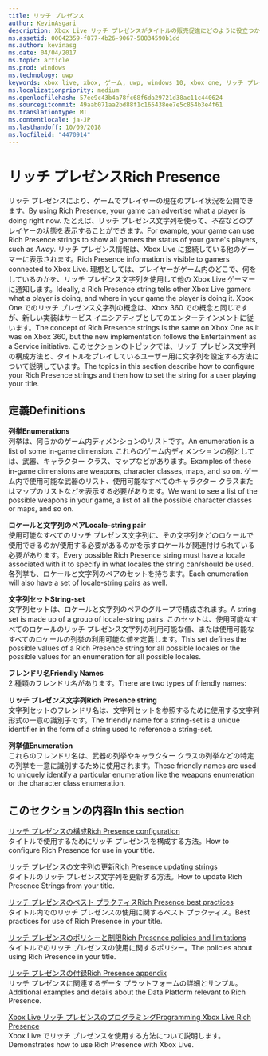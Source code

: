 ```yaml
---
title: リッチ プレゼンス
author: KevinAsgari
description: Xbox Live リッチ プレゼンスがタイトルの販売促進にどのように役立つかついて説明します。
ms.assetid: 00042359-f877-4b26-9067-58834590b1dd
ms.author: kevinasg
ms.date: 04/04/2017
ms.topic: article
ms.prod: windows
ms.technology: uwp
keywords: xbox live, xbox, ゲーム, uwp, windows 10, xbox one, リッチ プレゼンス
ms.localizationpriority: medium
ms.openlocfilehash: 57ee9c43b4a78fc68f6da29721d38ac11c440624
ms.sourcegitcommit: 49aab071aa2bd88f1c165438ee7e5c854b3e4f61
ms.translationtype: MT
ms.contentlocale: ja-JP
ms.lasthandoff: 10/09/2018
ms.locfileid: "4470914"
---
```

# <a name="rich-presence"></a><span data-ttu-id="515ae-104">リッチ プレゼンス</span><span class="sxs-lookup"><span data-stu-id="515ae-104">Rich Presence</span></span>

<span data-ttu-id="515ae-105">リッチ プレゼンスにより、ゲームでプレイヤーの現在のプレイ状況を公開できます。</span><span class="sxs-lookup"><span data-stu-id="515ae-105">By using Rich Presence, your game can advertise what a player is doing right now.</span></span> <span data-ttu-id="515ae-106">たとえば、リッチ プレゼンス文字列を使って、*不在*などのプレイヤーの状態を表示することができます。</span><span class="sxs-lookup"><span data-stu-id="515ae-106">For example, your game can use Rich Presence strings to show all gamers the status of your game's players, such as *Away*.</span></span> <span data-ttu-id="515ae-107">リッチ プレゼンス情報は、Xbox Live に接続している他のゲーマーに表示されます。</span><span class="sxs-lookup"><span data-stu-id="515ae-107">Rich Presence information is visible to gamers connected to Xbox Live.</span></span> <span data-ttu-id="515ae-108">理想としては、プレイヤーがゲーム内のどこで、何をしているのかを、リッチ プレゼンス文字列を使用して他の Xbox Live ゲーマーに通知します。</span><span class="sxs-lookup"><span data-stu-id="515ae-108">Ideally, a Rich Presence string tells other Xbox Live gamers what a player is doing, and where in your game the player is doing it.</span></span> <span data-ttu-id="515ae-109">Xbox One でのリッチ プレゼンス文字列の概念は、Xbox 360 での概念と同じですが、新しい実装はサービス イニシアティブとしてのエンターテインメントに従います。</span><span class="sxs-lookup"><span data-stu-id="515ae-109">The concept of Rich Presence strings is the same on Xbox One as it was on Xbox 360, but the new implementation follows the Entertainment as a Service initiative.</span></span> <span data-ttu-id="515ae-110">このセクションのトピックでは、リッチ プレゼンス文字列の構成方法と、タイトルをプレイしているユーザー用に文字列を設定する方法について説明しています。</span><span class="sxs-lookup"><span data-stu-id="515ae-110">The topics in this section describe how to configure your Rich Presence strings and then how to set the string for a user playing your title.</span></span>


## <a name="definitions"></a><span data-ttu-id="515ae-111">定義</span><span class="sxs-lookup"><span data-stu-id="515ae-111">Definitions</span></span>

**<span data-ttu-id="515ae-112">列挙</span><span class="sxs-lookup"><span data-stu-id="515ae-112">Enumerations</span></span>**  
<span data-ttu-id="515ae-113">列挙は、何らかのゲーム内ディメンションのリストです。</span><span class="sxs-lookup"><span data-stu-id="515ae-113">An enumeration is a list of some in-game dimension.</span></span> <span data-ttu-id="515ae-114">これらのゲーム内ディメンションの例としては、武器、キャラクター クラス、マップなどがあります。</span><span class="sxs-lookup"><span data-stu-id="515ae-114">Examples of these in-game dimensions are weapons, character classes, maps, and so on.</span></span> <span data-ttu-id="515ae-115">ゲーム内で使用可能な武器のリスト、使用可能なすべてのキャラクター クラスまたはマップのリストなどを表示する必要があります。</span><span class="sxs-lookup"><span data-stu-id="515ae-115">We want to see a list of the possible weapons in your game, a list of all the possible character classes or maps, and so on.</span></span>

**<span data-ttu-id="515ae-116">ロケールと文字列のペア</span><span class="sxs-lookup"><span data-stu-id="515ae-116">Locale-string pair</span></span>**  
<span data-ttu-id="515ae-117">使用可能なすべてのリッチ プレゼンス文字列に、その文字列をどのロケールで使用できるのか/使用する必要があるのかを示すロケールが関連付けられている必要があります。</span><span class="sxs-lookup"><span data-stu-id="515ae-117">Every possible Rich Presence string must have a locale associated with it to specify in what locales the string can/should be used.</span></span> <span data-ttu-id="515ae-118">各列挙も、ロケールと文字列のペアのセットを持ちます。</span><span class="sxs-lookup"><span data-stu-id="515ae-118">Each enumeration will also have a set of locale-string pairs as well.</span></span>

**<span data-ttu-id="515ae-119">文字列セット</span><span class="sxs-lookup"><span data-stu-id="515ae-119">String-set</span></span>**  
<span data-ttu-id="515ae-120">文字列セットは、ロケールと文字列のペアのグループで構成されます。</span><span class="sxs-lookup"><span data-stu-id="515ae-120">A string set is made up of a group of locale-string pairs.</span></span> <span data-ttu-id="515ae-121">このセットは、使用可能なすべてのロケールのリッチ プレゼンス文字列の利用可能な値、または使用可能なすべてのロケールの列挙の利用可能な値を定義します。</span><span class="sxs-lookup"><span data-stu-id="515ae-121">This set defines the possible values of a Rich Presence string for all possible locales or the possible values for an enumeration for all possible locales.</span></span>

**<span data-ttu-id="515ae-122">フレンドリ名</span><span class="sxs-lookup"><span data-stu-id="515ae-122">Friendly Names</span></span>**  
<span data-ttu-id="515ae-123">2 種類のフレンドリ名があります。</span><span class="sxs-lookup"><span data-stu-id="515ae-123">There are two types of friendly names:</span></span>

**<span data-ttu-id="515ae-124">リッチ プレゼンス文字列</span><span class="sxs-lookup"><span data-stu-id="515ae-124">Rich Presence string</span></span>**  
<span data-ttu-id="515ae-125">文字列セットのフレンドリ名は、文字列セットを参照するために使用する文字列形式の一意の識別子です。</span><span class="sxs-lookup"><span data-stu-id="515ae-125">The friendly name for a string-set is a unique identifier in the form of a string used to reference a string-set.</span></span>

**<span data-ttu-id="515ae-126">列挙値</span><span class="sxs-lookup"><span data-stu-id="515ae-126">Enumeration</span></span>**  
<span data-ttu-id="515ae-127">これらのフレンドリ名は、武器の列挙やキャラクター クラスの列挙などの特定の列挙を一意に識別するために使用されます。</span><span class="sxs-lookup"><span data-stu-id="515ae-127">These friendly names are used to uniquely identify a particular enumeration like the weapons enumeration or the character class enumeration.</span></span>


## <a name="in-this-section"></a><span data-ttu-id="515ae-128">このセクションの内容</span><span class="sxs-lookup"><span data-stu-id="515ae-128">In this section</span></span>

[<span data-ttu-id="515ae-129">リッチ プレゼンスの構成</span><span class="sxs-lookup"><span data-stu-id="515ae-129">Rich Presence configuration</span></span>](rich-presence-strings-configuration.md)  
<span data-ttu-id="515ae-130">タイトルで使用するためにリッチ プレゼンスを構成する方法。</span><span class="sxs-lookup"><span data-stu-id="515ae-130">How to configure Rich Presence for use in your title.</span></span>

[<span data-ttu-id="515ae-131">リッチ プレゼンスの文字列の更新</span><span class="sxs-lookup"><span data-stu-id="515ae-131">Rich Presence updating strings</span></span>](rich-presence-strings-updating-strings.md)  
<span data-ttu-id="515ae-132">タイトルのリッチ プレゼンス文字列を更新する方法。</span><span class="sxs-lookup"><span data-stu-id="515ae-132">How to update Rich Presence Strings from your title.</span></span>

[<span data-ttu-id="515ae-133">リッチ プレゼンスのベスト プラクティス</span><span class="sxs-lookup"><span data-stu-id="515ae-133">Rich Presence best practices</span></span>](rich-presence-strings-best-practices.md)  
<span data-ttu-id="515ae-134">タイトル内でのリッチ プレゼンスの使用に関するベスト プラクティス。</span><span class="sxs-lookup"><span data-stu-id="515ae-134">Best practices for use of Rich Presence in your title.</span></span>

[<span data-ttu-id="515ae-135">リッチ プレゼンスのポリシーと制限</span><span class="sxs-lookup"><span data-stu-id="515ae-135">Rich Presence policies and limitations</span></span>](rich-presence-strings-policies-and-limitations.md)  
<span data-ttu-id="515ae-136">タイトルでのリッチ プレゼンスの使用に関するポリシー。</span><span class="sxs-lookup"><span data-stu-id="515ae-136">The policies about using Rich Presence in your title.</span></span>

[<span data-ttu-id="515ae-137">リッチ プレゼンスの付録</span><span class="sxs-lookup"><span data-stu-id="515ae-137">Rich Presence appendix</span></span>](rich-presence-strings-appendix.md)  
<span data-ttu-id="515ae-138">リッチ プレゼンスに関連するデータ プラットフォームの詳細とサンプル。</span><span class="sxs-lookup"><span data-stu-id="515ae-138">Additional examples and details about the Data Platform relevant to Rich Presence.</span></span>

[<span data-ttu-id="515ae-139">Xbox Live リッチ プレゼンスのプログラミング</span><span class="sxs-lookup"><span data-stu-id="515ae-139">Programming Xbox Live Rich Presence</span></span>](programming-rich-presence.md)  
<span data-ttu-id="515ae-140">Xbox Live でリッチ プレゼンスを使用する方法について説明します。</span><span class="sxs-lookup"><span data-stu-id="515ae-140">Demonstrates how to use Rich Presence with Xbox Live.</span></span>

